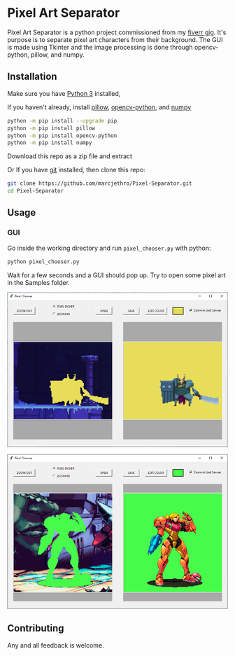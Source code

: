 # Pixel Art Separator
Pixel Art Separator is a python project commissioned from my [fiverr gig](https://www.fiverr.com/marcjethro). It's purpose is to separate pixel art characters from their background. The GUI is made using Tkinter and the image processing is done through opencv-python, pillow, and numpy.

## Installation

Make sure you have [Python 3](https://www.python.org/downloads/) installed,

If you haven't already, install [pillow](https://pypi.org/project/Pillow/), [opencv-python](https://pypi.org/project/opencv-python/), and [numpy](https://pypi.org/project/numpy/)
```bash
python -m pip install --upgrade pip
python -m pip install pillow
python -m pip install opencv-python
python -m pip install numpy
```
Download this repo as a zip file and extract

Or If you have [git](https://github.com/git-guides/install-git) installed, then clone this repo:

```bash
git clone https://github.com/marcjethro/Pixel-Separator.git
cd Pixel-Separator
```

## Usage
### GUI
Go inside the working directory and run `pixel_chooser.py` with python:
```bash
python pixel_chooser.py
```
Wait for a few seconds and a GUI should pop up. Try to open some pixel art in the Samples folder.


![Gui Picture](screenshot.png)


![Gui Picture2](screenshot2.png)


## Contributing
Any and all feedback is welcome.
